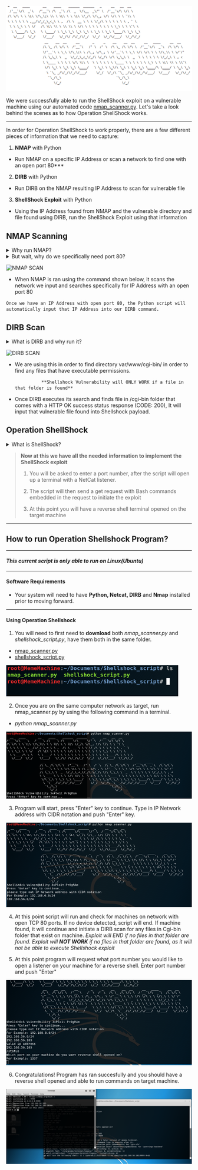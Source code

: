 ![Operation ShellShock](https://github.com/DJ2989/ShellshockProject/blob/main/Images/Operation_Shellshock_art.PNG)


We were successfully able to run the ShellShock exploit on a vulnerable machine using our automated code [nmap_scanner.py](https://github.com/DJ2989/ShellshockProject/blob/main/nmap_scanner.py).  Let's take a look behind the scenes as to how Operation ShellShock works.   

***

In order for Operation ShellShock to work properly, there are a few different pieces of information that we need to capture:

1. **NMAP** with Python

  - Run NMAP on a specific IP Address or scan a network to find one with an open port 80***

2. **DIRB** with Python

  - Run DIRB on the NMAP resulting IP Address to scan for vulnerable file

3. **ShellShock Exploit** with Python

  - Using the IP Address found from NMAP and the vulnerable directory and file found using DIRB, run the ShellShock Exploit using that information

## NMAP Scanning

<details> 
  <summary>Why run NMAP?
  </summary>
NMAP is used in this case to scan the network for machines with an open port 80

</details>

<details>
  <summary>But wait, why do we specifically need port 80?
  </summary>


  Port 80 is a Web server used to identify requests for a web page, specifically web pages using HTTP...

</details>

![NMAP SCAN](https://github.com/DJ2989/ShellshockProject/blob/main/Images/ARP_scan.PNG)

  -  When NMAP is ran using the command shown below, it scans the network we input and searches specifically for IP Address with an open port 80

    Once we have an IP Address with open port 80, the Python script will automatically input that IP Address into our DIRB command.  
## DIRB Scan
<details> 
  <summary>What is DIRB and why run it?
  </summary>
DIRB is a Web Content Scanner. It looks for existing (and/or hidden) Web Objects. It basically works by launching a dictionary based attack against a web server and analyzing the response. We need DIRB to find a specific folder on web server.

</details>

![DIRB SCAN](https://github.com/DJ2989/ShellshockProject/blob/main/Images/DIRB_SCAN.PNG)



  - We are using this in order to find directory var/www/cgi-bin/ in order to find any files that have executable permissions. 

                  **Shellshock Vulnerability will ONLY WORK if a file in that folder is found**

  - Once DIRB executes its search and finds file in /cgi-bin folder that comes with a HTTP OK success status response (CODE: 200), It will input that vulnerable file found into Shellshock payload.

## Operation ShellShock
<details> 
  <summary>What is ShellShock?
  </summary>
  Shellshock vulnerability allows an attacker to send operating system commands (bash commands) to web server, thus allowing attacker to take over the web server. 

</details>
  

> **Now at this we have all the needed information to implement the ShellShock exploit**
>
>1.  You will be asked to enter a port number, after the script will open up a terminal with a NetCat listener.
> 
>2. The script will then send a get request with Bash commands embedded in the request to initiate the exploit
> 
>3. At this point you will have a reverse shell terminal opened on the target machine
>



***

## How to run Operation Shellshock Program?

***

#### *This current script is only able to run on Linux(Ubuntu)*
---
#### Software Requirements

  
   - Your system will need to have **Python, Netcat, DIRB** and **Nmap** installed prior to moving forward.
---
#### Using Operation Shellshock

1.  You will need to first need to **download** both *nmap_scanner.py* and *shellshock_script.py*, have them both in the same folder.  
- [nmap_scanner.py](https://github.com/DJ2989/ShellshockProject/blob/main/nmap_scanner.py)
- [shellshock_script.py](https://github.com/DJ2989/ShellshockProject/blob/main/shellshock_script.py)

![File Download](https://github.com/DJ2989/ShellshockProject/blob/main/Images/nmap_file_download.PNG)
 
2. Once you are on the same computer network as target, run nmap_scanner.py by using the following command in a terminal.
- *python nmap_scanner.py*

![Running Operation ](https://github.com/DJ2989/ShellshockProject/blob/main/Images/python_command.PNG)

3. Program will start, press "Enter" key to continue. Type in IP Network address with CIDR notation and push "Enter" key.

![Scan](https://github.com/DJ2989/ShellshockProject/blob/main/Images/Network_address_scan.PNG)

4. At this point script will run and check for machines on network with open TCP 80 ports. If no device detected, script will end.
If machine found, it will continue and initiate a DIRB scan for any files in Cgi-bin folder that exist on machine.
*Exploit will END if no files in that folder are found. Exploit will **NOT WORK** if no files in that folder are found, as it will not be able to execute Shellshock exploit* 

5. At this point program will request what port number you would like to open a listener on your machine for a reverse shell. Enter port number and push "Enter"

![Enter Port](https://github.com/DJ2989/ShellshockProject/blob/main/Images/Port_prompt.PNG)

6. Congratulations! Program has ran succesfully and you should have a reverse shell opened and able to run commands on target machine. 

![Reverse_Shell](https://github.com/DJ2989/ShellshockProject/blob/main/Images/Reverse_Shell.PNG)
